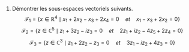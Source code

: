 1) Démontrer les sous-espaces vectoriels suivants.
$$
\mathcal{F}_1 = \{ x \in \mathbb{R}^4 \mid x_1 + 2x_2-x_3+2x_4=0 \quad et \quad x_1-x_3+2x_2=0 \} 
$$
$$\mathcal{F}_2=\{ z \in \mathbb{C}^5 \mid z_1+3z_2-iz_3=0 \quad et \quad 2z_1+iz_2-4z_5+2z_4=0\}$$
$$
\mathcal{F}_3 = \{ z \in \mathbb{C}^3 \mid z_1+2z_2-z_3=0 \quad et \quad 3z_1-iz_2+4z_3=0\}
$$
